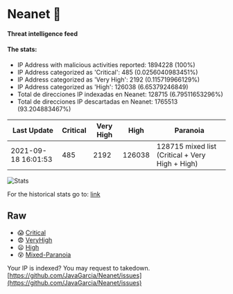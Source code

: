 # Neanet :hocho:
#### Threat intelligence feed
#### The stats:

- IP Address with malicious activities reported: 1894228 (100%)
- IP Address categorized as 'Critical':  485 (0.0256040983451%)
- IP Address categorized as 'Very High':  2192 (0.115719966129%)
- IP Address categorized as 'High':  126038 (6.65379246849)
- Total de direcciones IP indexadas en Neanet:  128715 (6.79511653296%)
- Total de direcciones IP descartadas en Neanet:  1765513 (93.204883467%)

| Last Update | Critical | Very High | High | Paranoia |
| --- | --- | --- | --- | --- |
| 2021-09-18 16:01:53 | 485 | 2192 | 126038 | 128715 mixed list (Critical + Very High + High)|

![Stats](https://docs.google.com/spreadsheets/d/e/2PACX-1vSnaNMIXVabIpDJjufMlzH7poXnshF3mgd8Is1g9ytUEzVsP5my4Trn8f-xkoLLQ38xpL3HtmUexLo6/pubchart?oid=501124687&format=image)

For the historical stats go to: [link](/stats.csv)
## Raw
- :scream: [Critical](https://raw.githubusercontent.com/JavaGarcia/Neanet/master/blacklists/neanet_critical.txt)
- :fearful: [VeryHigh](https://raw.githubusercontent.com/JavaGarcia/Neanet/master/blacklists/neanet_veryHigh.txtt)
- :frowning: [High](https://raw.githubusercontent.com/JavaGarcia/Neanet/master/blacklists/neanet_high.txt)
- :dizzy_face: [Mixed-Paranoia](https://raw.githubusercontent.com/JavaGarcia/Neanet/master/blacklists/neanet_all.txt)


Your IP is indexed? You may request to takedown. [https://github.com/JavaGarcia/Neanet/issues](https://github.com/JavaGarcia/Neanet/issues)






















































































































































































































































































































































































































































































































































































































































































































































































































































































































































































































































































































































































































































































































































































































































































































































































































































































































































































































































































































































































































































































































































































































































































































































































































































































































































































































































































































































































































































































































































































































































































































































































































































































































































































































































































































































































































































































































































































































































































































































































































































































































































































































































































































































































































































































































































































































































































































































































































































































































































































































































































































































































































































































































































































































































































































































































































































































































































































































































































































































































































































































































































































































































































































































































































































































































































































































































































































































































































































































































































































































































































































































































































































































































































































































































































































































































































































































































































































































































































































































































































































































































































































































































































































































































































































































































































































































































































































































































































































































































































































































































